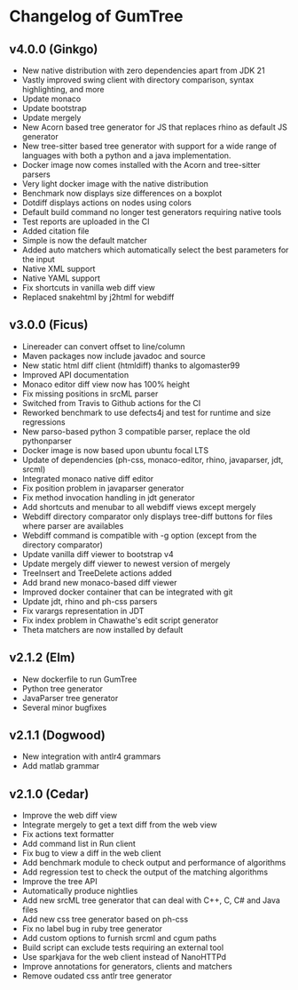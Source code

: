 # Changelog of GumTree

## v4.0.0 (Ginkgo)
* New native distribution with zero dependencies apart from JDK 21
* Vastly improved swing client with directory comparison, syntax highlighting, and more
* Update monaco
* Update bootstrap
* Update mergely
* New Acorn based tree generator for JS that replaces rhino as default JS generator
* New tree-sitter based tree generator with support for a wide range of languages with both a python and a java implementation.
* Docker image now comes installed with the Acorn and tree-sitter parsers
* Very light docker image with the native distribution
* Benchmark now displays size differences on a boxplot
* Dotdiff displays actions on nodes using colors
* Default build command no longer test generators requiring native tools
* Test reports are uploaded in the CI
* Added citation file
* Simple is now the default matcher
* Added auto matchers which automatically select the best parameters for the input
* Native XML support
* Native YAML support
* Fix shortcuts in vanilla web diff view
* Replaced snakehtml by j2html for webdiff

## v3.0.0 (Ficus)

* Linereader can convert offset to line/column
* Maven packages now include javadoc and source
* New static html diff client (htmldiff) thanks to algomaster99
* Improved API documentation
* Monaco editor diff view now has 100% height 
* Fix missing positions in srcML parser
* Switched from Travis to Github actions for the CI
* Reworked benchmark to use defects4j and test for runtime and size regressions
* New parso-based python 3 compatible parser, replace the old pythonparser
* Docker image is now based upon ubuntu focal LTS
* Update of dependencies (ph-css, monaco-editor, rhino, javaparser, jdt, srcml)
* Integrated monaco native diff editor
* Fix position problem in javaparser generator
* Fix method invocation handling in jdt generator
* Add shortcuts and menubar to all webdiff views except mergely 
* Webdiff directory comparator only displays tree-diff buttons for files where parser are availables
* Webdiff command is compatible with -g option (except from the directory comparator)
* Update vanilla diff viewer to bootstrap v4
* Update mergely diff viewer to newest version of mergely
* TreeInsert and TreeDelete actions added
* Add brand new monaco-based diff viewer
* Improved docker container that can be integrated with git
* Update jdt, rhino and ph-css parsers
* Fix varargs representation in JDT
* Fix index problem in Chawathe's edit script generator
* Theta matchers are now installed by default

## v2.1.2 (Elm)
* New dockerfile to run GumTree
* Python tree generator
* JavaParser tree generator
* Several minor bugfixes

## v2.1.1 (Dogwood)
* New integration with antlr4 grammars
* Add matlab grammar

## v2.1.0 (Cedar)
* Improve the web diff view
* Integrate mergely to get a text diff from the web view
* Fix actions text formatter
* Add command list in Run client
* Fix bug to view a diff in the web client
* Add benchmark module to check output and performance of algorithms
* Add regression test to check the output of the matching algorithms
* Improve the tree API
* Automatically produce nightlies
* Add new srcML tree generator that can deal with C++, C, C# and Java files
* Add new css tree generator based on ph-css
* Fix no label bug in ruby tree generator
* Add custom options to furnish srcml and cgum paths
* Build script can exclude tests requiring an external tool
* Use sparkjava for the web client instead of NanoHTTPd
* Improve annotations for generators, clients and matchers
* Remove oudated css antlr tree generator
